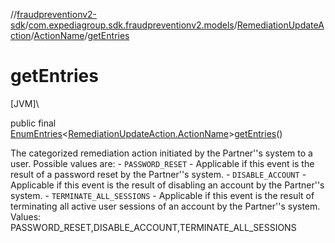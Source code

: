 //[fraudpreventionv2-sdk](../../../../index.md)/[com.expediagroup.sdk.fraudpreventionv2.models](../../index.md)/[RemediationUpdateAction](../index.md)/[ActionName](index.md)/[getEntries](get-entries.md)

# getEntries

[JVM]\

public final [EnumEntries](https://kotlinlang.org/api/latest/jvm/stdlib/kotlin.enums/-enum-entries/index.html)&lt;[RemediationUpdateAction.ActionName](index.md)&gt;[getEntries](get-entries.md)()

The categorized remediation action initiated by the Partner''s system to a user. Possible values are: - `PASSWORD_RESET` - Applicable if this event is the result of a password reset by the Partner''s system. - `DISABLE_ACCOUNT` - Applicable if this event is the result of disabling an account by the Partner''s system. - `TERMINATE_ALL_SESSIONS` - Applicable if this event is the result of terminating all active user sessions of an account by the Partner''s system. Values: PASSWORD_RESET,DISABLE_ACCOUNT,TERMINATE_ALL_SESSIONS
